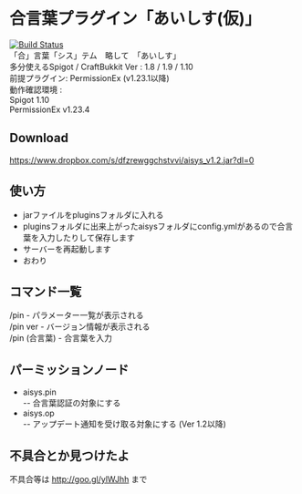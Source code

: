 # 合言葉プラグイン「あいしす(仮)」
[![Build Status](https://travis-ci.org/kanasaki15/aisys.svg?branch=master)](https://travis-ci.org/kanasaki15/aisys)<br>
「合」言葉「シス」テム　略して　「あいしす」<br>
多分使えるSpigot / CraftBukkit Ver : 1.8 / 1.9 / 1.10<br>
前提プラグイン: PermissionEx (v1.23.1以降)<br>
動作確認環境 :<br>
Spigot 1.10<br>
PermissionEx v1.23.4

## Download
https://www.dropbox.com/s/dfzrewggchstvvi/aisys_v1.2.jar?dl=0

## 使い方
- jarファイルをpluginsフォルダに入れる
- pluginsフォルダに出来上がったaisysフォルダにconfig.ymlがあるので合言葉を入力したりして保存します
- サーバーを再起動します
- おわり

## コマンド一覧
/pin - パラメーター一覧が表示される<br>
/pin ver - バージョン情報が表示される<br>
/pin (合言葉) - 合言葉を入力<br>

## パーミッションノード
- aisys.pin<br>
-- 合言葉認証の対象にする
- aisys.op<br>
-- アップデート通知を受け取る対象にする (Ver 1.2以降)

## 不具合とか見つけたよ
不具合等は http://goo.gl/ylWJhh まで